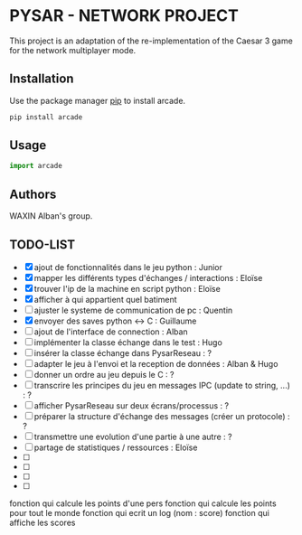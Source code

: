 # PYSAR - NETWORK PROJECT

This project is an adaptation of the re-implementation of the Caesar 3 game for the network multiplayer mode.

## Installation

Use the package manager [pip](https://pip.pypa.io/en/stable/) to install arcade.

```bash
pip install arcade
```

## Usage

```python
import arcade
```

## Authors

WAXIN Alban's group.

## TODO-LIST 

- [x] ajout de fonctionnalités dans le jeu python : Junior
- [x] mapper les différents types d'échanges / interactions : Eloïse
- [x] trouver l'ip de la machine en script python : Eloïse
- [x] afficher à qui appartient quel batiment
- [ ] ajuster le systeme de communication de pc : Quentin
- [x] envoyer des saves python <-> C : Guillaume
- [ ] ajout de l'interface de connection : Alban
- [ ] implémenter la classe échange dans le test : Hugo
- [ ] insérer la classe échange dans PysarReseau : ?
- [ ] adapter le jeu à l'envoi et la reception de données : Alban & Hugo
- [ ] donner un ordre au jeu depuis le C : ?
- [ ] transcrire les principes du jeu en messages IPC (update to string, ...) : ?
- [ ] afficher PysarReseau sur deux écrans/processus : ?
- [ ] préparer la structure d'échange des messages (créer un protocole) : ?
- [ ] transmettre une evolution d'une partie à une autre : ?
- [ ] partage de statistiques / ressources : Eloïse
- [ ] 
- [ ] 
- [ ] 
- [ ] 
fonction qui calcule les points d'une pers
fonction qui calcule les points pour tout le monde
fonction qui ecrit un log (nom : score)
fonction qui affiche les scores

